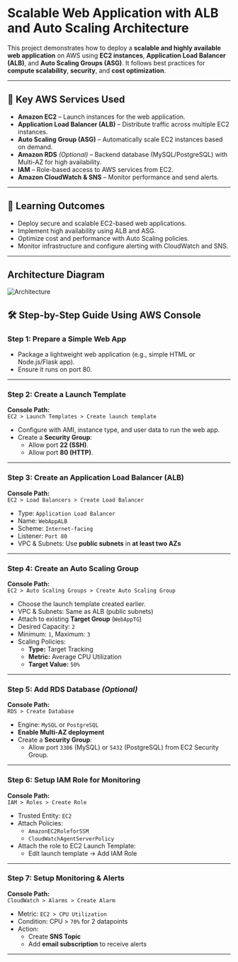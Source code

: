 # Scalable Web Application with ALB and Auto Scaling Architecture

This project demonstrates how to deploy a **scalable and highly available web application** on AWS using **EC2 instances**, **Application Load Balancer (ALB)**, and **Auto Scaling Groups (ASG)**. It follows best practices for **compute scalability**, **security**, and **cost optimization**.

---

## 🧰 Key AWS Services Used

- **Amazon EC2** – Launch instances for the web application.
- **Application Load Balancer (ALB)** – Distribute traffic across multiple EC2 instances.
- **Auto Scaling Group (ASG)** – Automatically scale EC2 instances based on demand.
- **Amazon RDS** *(Optional)* – Backend database (MySQL/PostgreSQL) with Multi-AZ for high availability.
- **IAM** – Role-based access to AWS services from EC2.
- **Amazon CloudWatch & SNS** – Monitor performance and send alerts.

---

## 🎯 Learning Outcomes

- Deploy secure and scalable EC2-based web applications.
- Implement high availability using ALB and ASG.
- Optimize cost and performance with Auto Scaling policies.
- Monitor infrastructure and configure alerting with CloudWatch and SNS.

---
## Architecture Diagram

![Architecture](../Diagram.png)

## 🛠 Step-by-Step Guide Using AWS Console

### Step 1: Prepare a Simple Web App

- Package a lightweight web application (e.g., simple HTML or Node.js/Flask app).
- Ensure it runs on port 80.

---

### Step 2: Create a Launch Template

**Console Path:**  
`EC2 > Launch Templates > Create launch template`

- Configure with AMI, instance type, and user data to run the web app.
- Create a **Security Group**:
  - Allow port **22 (SSH)**.
  - Allow port **80 (HTTP)**.

---

### Step 3: Create an Application Load Balancer (ALB)

**Console Path:**  
`EC2 > Load Balancers > Create Load Balancer`

- Type: `Application Load Balancer`
- Name: `WebAppALB`
- Scheme: `Internet-facing`
- Listener: `Port 80`
- VPC & Subnets: Use **public subnets** in **at least two AZs**

---

### Step 4: Create an Auto Scaling Group

**Console Path:**  
`EC2 > Auto Scaling Groups > Create Auto Scaling Group`

- Choose the launch template created earlier.
- VPC & Subnets: Same as ALB (public subnets)
- Attach to existing **Target Group** (`WebAppTG`)
- Desired Capacity: `2`
- Minimum: `1`, Maximum: `3`
- Scaling Policies:
  - **Type:** Target Tracking
  - **Metric:** Average CPU Utilization
  - **Target Value:** `50%`

---

### Step 5: Add RDS Database *(Optional)*

**Console Path:**  
`RDS > Create Database`

- Engine: `MySQL` or `PostgreSQL`
- **Enable Multi-AZ deployment**
- Create a **Security Group**:
  - Allow port `3306` (MySQL) or `5432` (PostgreSQL) from EC2 Security Group.

---

### Step 6: Setup IAM Role for Monitoring

**Console Path:**  
`IAM > Roles > Create Role`

- Trusted Entity: `EC2`
- Attach Policies:
  - `AmazonEC2RoleforSSM`
  - `CloudWatchAgentServerPolicy`
- Attach the role to EC2 Launch Template:
  - Edit launch template → Add IAM Role

---

### Step 7: Setup Monitoring & Alerts

**Console Path:**  
`CloudWatch > Alarms > Create Alarm`

- Metric: `EC2 > CPU Utilization`
- Condition: CPU > `70%` for 2 datapoints
- Action:
  - Create **SNS Topic**
  - Add **email subscription** to receive alerts

---


